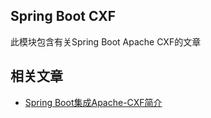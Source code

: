 ## Spring Boot CXF

此模块包含有关Spring Boot Apache CXF的文章

## 相关文章

+ [Spring Boot集成Apache-CXF简介](http://tu-yucheng.github.io/springboot/2023/05/11/spring-boot-cxf.html)